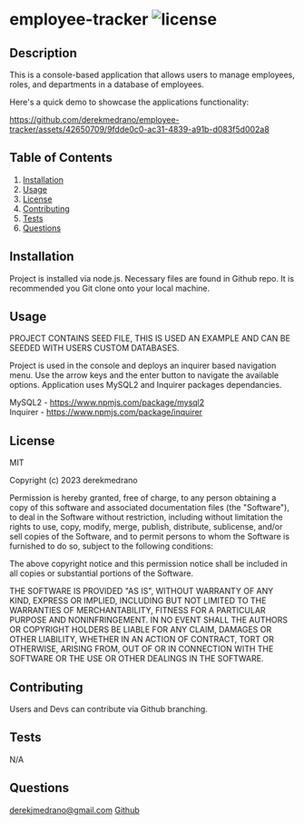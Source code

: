 # employee-tracker ![license](https://img.shields.io/badge/license-MIT-blue)

## Description
This is a console-based application that allows users to manage employees, roles, and departments in a database of employees.

Here's a quick demo to showcase the applications functionality:

https://github.com/derekmedrano/employee-tracker/assets/42650709/9fdde0c0-ac31-4839-a91b-d083f5d002a8

## Table of Contents
1. [Installation](#installation)
2. [Usage](#usage)
3. [License](#license)
4. [Contributing](#contributing)
5. [Tests](#tests)
6. [Questions](#questions)

## Installation
Project is installed via node.js. Necessary files are found in Github repo. It is recommended you Git clone onto your local machine.

## Usage
PROJECT CONTAINS SEED FILE, THIS IS USED AN EXAMPLE AND CAN BE SEEDED WITH USERS CUSTOM DATABASES.

Project is used in the console and deploys an inquirer based navigation menu. Use the arrow keys and the enter button to navigate the available options.
Application uses MySQL2 and Inquirer packages dependancies.

MySQL2 - https://www.npmjs.com/package/mysql2 <br>
Inquirer - https://www.npmjs.com/package/inquirer

## License
MIT

Copyright (c) 2023 derekmedrano

Permission is hereby granted, free of charge, to any person obtaining a copy of this software and associated documentation files (the "Software"), to deal in the Software without restriction, including without limitation the rights to use, copy, modify, merge, publish, distribute, sublicense, and/or sell copies of the Software, and to permit persons to whom the Software is furnished to do so, subject to the following conditions:

The above copyright notice and this permission notice shall be included in all copies or substantial portions of the Software.

THE SOFTWARE IS PROVIDED "AS IS", WITHOUT WARRANTY OF ANY KIND, EXPRESS OR IMPLIED, INCLUDING BUT NOT LIMITED TO THE WARRANTIES OF MERCHANTABILITY, FITNESS FOR A PARTICULAR PURPOSE AND NONINFRINGEMENT. IN NO EVENT SHALL THE AUTHORS OR COPYRIGHT HOLDERS BE LIABLE FOR ANY CLAIM, DAMAGES OR OTHER LIABILITY, WHETHER IN AN ACTION OF CONTRACT, TORT OR OTHERWISE, ARISING FROM, OUT OF OR IN CONNECTION WITH THE SOFTWARE OR THE USE OR OTHER DEALINGS IN THE SOFTWARE.

## Contributing
Users and Devs can contribute via Github branching.

## Tests
N/A

## Questions
derekjmedrano@gmail.com
[Github](www.github.com/derekmedrano)
